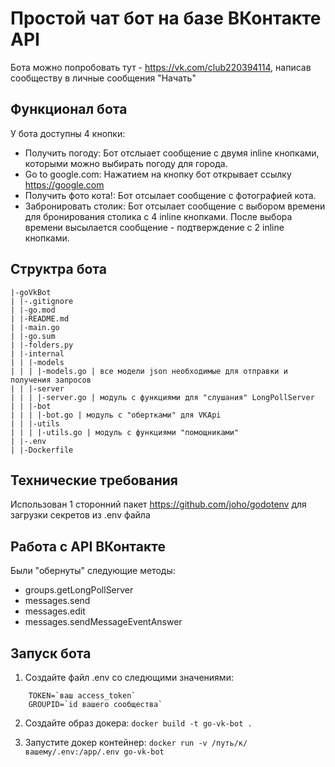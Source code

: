 # Простой чат бот на базе ВКонтакте API

Бота можно попробовать тут - <https://vk.com/club220394114>, написав сообществу в личные сообщения "Начать"

## Функционал бота

У бота доступны 4 кнопки:
- Получить погоду: Бот отслыает сообщение с двумя inline кнопками, которыми можно выбирать погоду для города.
- Go to google.com: Нажатием на кнопку бот открывает cсылку <https://google.com>
- Получить фото кота!: Бот отсылает сообщение с фотографией кота.
- Забронировать столик: Бот отсылает сообщение с выбором времени для бронирования столика с 4 inline кнопками. После выбора времени высылается сообщение - подтверждение с 2 inline кнопками.

## Структра бота

```
|-goVkBot
| |-.gitignore
| |-go.mod
| |-README.md
| |-main.go
| |-go.sum
| |-folders.py
| |-internal
| | |-models
| | | |-models.go | все модели json необходимые для отправки и получения запросов
| | |-server
| | | |-server.go | модуль с функциями для "слушания" LongPollServer
| | |-bot
| | | |-bot.go | модуль с "обертками" для VKApi
| | |-utils
| | | |-utils.go | модуль с функциями "помощниками"
| |-.env
| |-Dockerfile
```

## Технические требования

Использован 1 сторонний пакет <https://github.com/joho/godotenv> для загрузки секретов из .env файла

## Работа с API ВКонтакте

Были "обернуты" следующие методы:

- groups.getLongPollServer
- messages.send
- messages.edit
- messages.sendMessageEventAnswer

## Запуск бота

1. Создайте файл .env cо следющими значениями:

```env
    TOKEN=`ваш access_token`
    GROUPID=`id вашего сообщества`
```

2. Создайте образ докера:
`docker build -t go-vk-bot .`

3. Запустите докер контейнер:
`docker run -v /путь/к/вашему/.env:/app/.env go-vk-bot`
